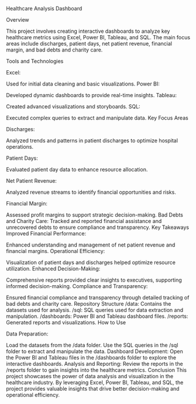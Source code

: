 Healthcare Analysis Dashboard

Overview

This project involves creating interactive dashboards to analyze key healthcare metrics using Excel, Power BI, Tableau, and SQL. The main focus areas include discharges, patient days, net patient revenue, financial margin, and bad debts and charity care.

Tools and Technologies

Excel: 

Used for initial data cleaning and basic visualizations.
Power BI:

Developed dynamic dashboards to provide real-time insights.
Tableau: 

Created advanced visualizations and storyboards.
SQL:

Executed complex queries to extract and manipulate data.
Key Focus Areas

Discharges:

Analyzed trends and patterns in patient discharges to optimize hospital operations.

Patient Days:

Evaluated patient day data to enhance resource allocation.

Net Patient Revenue: 

Analyzed revenue streams to identify financial opportunities and risks.

Financial Margin:

Assessed profit margins to support strategic decision-making.
Bad Debts and Charity Care: Tracked and reported financial assistance and unrecovered debts to ensure compliance and transparency.
Key Takeaways
Improved Financial Performance: 


Enhanced understanding and management of net patient revenue and financial margins.
Operational Efficiency: 

Visualization of patient days and discharges helped optimize resource utilization.
Enhanced Decision-Making: 

Comprehensive reports provided clear insights to executives, supporting informed decision-making.
Compliance and Transparency: 

Ensured financial compliance and transparency through detailed tracking of bad debts and charity care.
Repository Structure
/data: Contains the datasets used for analysis.
/sql: SQL queries used for data extraction and manipulation.
/dashboards: Power BI and Tableau dashboard files.
/reports: Generated reports and visualizations.
How to Use


Data Preparation:


Load the datasets from the /data folder.
Use the SQL queries in the /sql folder to extract and manipulate the data.
Dashboard Development:
Open the Power BI and Tableau files in the /dashboards folder to explore the interactive dashboards.
Analysis and Reporting:
Review the reports in the /reports folder to gain insights into the healthcare metrics.
Conclusion
This project showcases the power of data analysis and visualization in the healthcare industry. By leveraging Excel, Power BI, Tableau, and SQL, the project provides valuable insights that drive better decision-making and operational efficiency.


